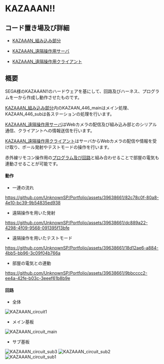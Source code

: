 # KAZAAAN!!

## コード置き場及び詳細

- [KAZAAAN_組み込み部分](https://github.com/UnknownSP/MedalGame_KAZAAAN)

- [KAZAAAN_遠隔操作用サーバ](https://github.com/UnknownSP/MedalGame_RemoteControlServer)

- [KAZAAAN_遠隔操作用クライアント](https://github.com/UnknownSP/MedalGame_RemoteControlClient)

## 概要

SEGA様のKAZAAAN!!のハードウェアを基にして、回路及びハーネス、プログラムを一から作成し動作させたものです。

[KAZAAAN_組み込み部分](https://github.com/UnknownSP/MedalGame_KAZAAAN)内のKAZAAN_446_mainはメイン処理、KAZAAN_446_subは各ステーションの処理を行います。

[KAZAAAN_遠隔操作用サーバ](https://github.com/UnknownSP/MedalGame_RemoteControlServer)はWebカメラの配信及び組み込み部とのシリアル通信、クライアントへの情報送信を行います。

[KAZAAAN_遠隔操作用クライアント](https://github.com/UnknownSP/MedalGame_RemoteControlClient)はサーバからWebカメラの配信や情報を受け取り、ボール発射やテストモードの操作を行います。

赤外線リモコン操作用の[プログラム及び回路](https://github.com/UnknownSP/RemoteControl)と組み合わせることで部屋の電気も連動させることが可能です。

#### 動作

- 一連の流れ

https://github.com/UnknownSP/Portfolio/assets/39638661/82c78c0f-80a8-4e10-bc39-9b54835ed938

- 遠隔操作を用いた発射

https://github.com/UnknownSP/Portfolio/assets/39638661/dc889a22-4298-4f09-9568-091395f13bfe

- 遠隔操作を用いたテストモード

https://github.com/UnknownSP/Portfolio/assets/39638661/18d12ae6-a884-4bb5-bb96-3c09f04b766a

- 部屋の電気との連動

https://github.com/UnknownSP/Portfolio/assets/39638661/9bbcccc2-ee4a-42fe-b03c-3eeef61b8b9e

#### 回路

- 全体

![KAZAAAN_circuit1](https://github.com/UnknownSP/Portfolio/assets/39638661/5d2bc6ee-b3ee-486c-82e8-69402ba9d2ac)

- メイン基板

![KAZAAAN_circuit_main](https://github.com/UnknownSP/Portfolio/assets/39638661/16f446a2-3e45-4a39-b3b3-6e29e5edd263)

- サブ基板

![KAZAAAN_circuit_sub3](https://github.com/UnknownSP/Portfolio/assets/39638661/746acade-0e31-4b9f-bd45-7b1ddebf2303)
![KAZAAAN_circuit_sub2](https://github.com/UnknownSP/Portfolio/assets/39638661/34369acb-42aa-4157-aacc-4b136b44bb97)
![KAZAAAN_circuit_sub1](https://github.com/UnknownSP/Portfolio/assets/39638661/c9faa613-6420-4807-9ff3-b770839e802a)

